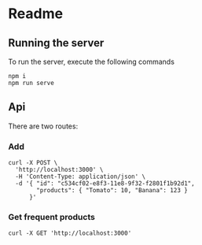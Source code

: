 # Readme

## Running the server

To run the server, execute the following commands
```
npm i
npm run serve
```

## Api
There are two routes:

### Add 
```cURL
curl -X POST \
  'http://localhost:3000' \
  -H 'Content-Type: application/json' \
  -d '{ "id": "c534cf02-e8f3-11e8-9f32-f2801f1b92d1", 
        "products": { "Tomato": 10, "Banana": 123 }  
      }'
```

### Get frequent products

```cURL
curl -X GET 'http://localhost:3000'
```